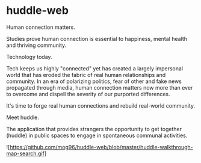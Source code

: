 # huddle-web
Human connection matters.

Studies prove human connection is essential to happiness, mental health and thriving community.

Technology today.

Tech keeps us  highly "connected" yet has created a largely impersonal world that has eroded the fabric of real human relationships and community. In an era of polarizing politics, fear of other and fake news propagated through media, human connection matters now more than ever to overcome and dispell the severity of our purported differences.

It's time to forge real human connections and rebuild real-world community.

Meet huddle.

The application that provides strangers  the opportunity to get together (huddle) in public spaces to engage in spontaneous communal activities.

![https://github.com/mog96/huddle-web/blob/master/huddle-walkthrough-map-search.gif]
